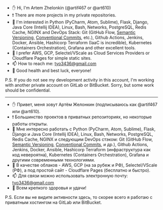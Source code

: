 - ✋ Hi, I'm Artem Zhelonkin (@artif467 or @art610)
- ❗ There are more projects in my private repositories.
- 👀 I'm interested in Python (PyCharm, Atom, Sublime), Flask, Django, Java Core (Intellij IDEA), Linux, Bash, Networks, PostgreSQL, Redis Cache, NGINX and DevOps Stack: Git (GitHub Flow, [Semantic Versioning](https://semver.org/), [Conventional Commits](https://www.conventionalcommits.org/en/v1.0.0/), etc.), Github Actions, Jenkins, Docker, Ansible, Hashicorp Terraform (IaaC is incredible), Kubernetes (Containers Orchestration), Grafana and other excellent tools.
- 🌱 I prefer AWS, GCP, Selectel/VScale as Cloud Services Providers or Cloudflare Pages for simple static sites.
- 📫 How to reach me: tyo3436@gmail.com
- 💪 Good health and best luck, everyone!

P.S. If you do not see my development activity in this account, I'm working with another private account on GitLab or BitBucket. Sorry, but some work should be confidential.

---
- ✋ Привет, меня зовут Артём Желонкин (подписываюсь как @artif467 или @art610).
- ❗ Большинство проектов в приватных репозиториях, но некоторые работы открыты.
- 👀 Мне интересно работать с Python (PyCharm, Atom, Sublime), Flask, Django и Java Core (Intellij IDEA), Linux, Bash, Networks, PostgreSQL, Redis Cache, NGINX и следующим DevOps стэком: Git (GitHub Flow, [Semantic Versioning](https://semver.org/), [Conventional Commits](https://www.conventionalcommits.org/en/v1.0.0/), и др.), Github Actions, Jenkins, Docker, Ansible, Hashicorp Terraform (инфраструктура как код невероятна), Kubernetes (Containers Orchestration), Grafana и другими современными технологиями.
- 🌱 В качестве облаков - AWS, GCP (на за рубеж и РФ), Selectel/VScale (РФ), а под простой сайт - Cloudflare Pages (бесплатно и быстро).
- 📫 Для связи можно использовать электронную почту: tyo3436@gmail.com
- 💪 Всем крепкого здоровья и удачи!

P.S. Если вы не видите активности здесь, то скорее всего я работаю с приватным хостингом на GitLab или BitBucket.
